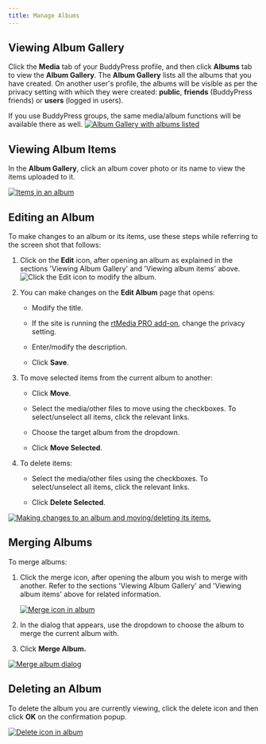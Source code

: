 ```yaml
---
title: Manage Albums
---
```


## Viewing Album Gallery


Click the **Media** tab of your BuddyPress profile, and then click **Albums** tab to view the **Album Gallery**. The **Album Gallery** lists all the albums that you have created. On another user's profile, the albums will be visible as per the privacy setting with which they were created: **public**, **friends** (BuddyPress friends) or **users** (logged in users).

If you use BuddyPress groups, the same media/album functions will be available there as well.
[![Album Gallery with albums listed](https://rtcamp.com/wp-content/uploads/2013/09/albumGalleryWithAlbums.png)](https://rtcamp.com/wp-content/uploads/2013/09/albumGalleryWithAlbums.png)


## Viewing Album Items


In the **Album Gallery**, click an album cover photo or its name to view the items uploaded to it.

[![Items in an album](https://rtcamp.com/wp-content/uploads/2013/09/itemsInAnAlbum.png)](https://rtcamp.com/wp-content/uploads/2013/09/itemsInAnAlbum.png)


## Editing an Album


To make changes to an album or its items, use these steps while referring to the screen shot that follows:

	
1. Click on the **Edit** icon, after opening an album as explained in the sections 'Viewing Album Gallery' and 'Viewing album items' above.
    ![Click the Edit icon to modify the album.](https://rtcamp.com/wp-content/uploads/2013/09/EditIconModifyAlbum.png)

	
2. You can make changes on the **Edit Album** page that opens:

	
    * Modify the title.

	
    * If the site is running the [rtMedia PRO add-on](https://rtcamp.com/store/rtmedia-pro/), change the privacy setting.

	
    * Enter/modify the description.

	
    * Click **Save**.

3. To move selected items from the current album to another:

	
    * Click **Move**.

	
    * Select the media/other files to move using the checkboxes. To select/unselect all items, click the relevant links.

	
    * Choose the target album from the dropdown.

	
    * Click **Move Selected**.


4. To delete items:

	
    * Select the media/other files using the checkboxes. To select/unselect all items, click the relevant links.

	
    * Click **Delete Selected**.


[![Making changes to an album and moving/deleting its items.](https://rtcamp.com/wp-content/uploads/2013/09/EditingAnAlbum.png)](https://rtcamp.com/wp-content/uploads/2013/09/EditingAnAlbum.png)


## Merging Albums


To merge albums:


1. Click the merge icon, after opening the album you wish to merge with another. Refer to the sections 'Viewing Album Gallery' and 'Viewing album items' above for related information.
   
   [![Merge icon in album](https://rtcamp.com/wp-content/uploads/2013/09/mergeIconAlbum.png)](https://rtcamp.com/wp-content/uploads/2013/09/mergeIconAlbum.png)

	
2. In the dialog that appears, use the dropdown to choose the album to merge the current album with.

	
3. Click **Merge Album.**

  [![Merge album dialog](https://rtcamp.com/wp-content/uploads/2013/09/mergeAlbumDialog.png)](https://rtcamp.com/wp-content/uploads/2013/09/mergeAlbumDialog.png)


## Deleting an Album


To delete the album you are currently viewing, click the delete icon and then click **OK** on the confirmation popup.

[![Delete icon in album](https://rtcamp.com/wp-content/uploads/2013/09/deleteIconInAlbum.png)](https://rtcamp.com/wp-content/uploads/2013/09/deleteIconInAlbum.png)
